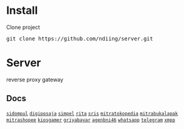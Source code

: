 # Install

Clone project
<pre>
git clone https://github.com/ndiing/server.git
</pre>

# Server

reverse proxy gateway

## Docs

[`sidompul`](./api/sidompul/v1/README.md)
[`digiposaja`](./api/digiposaja/v1/README.md)
[`simpel`](./api/simpel/v1/README.md)
[`rita`](./api/rita/v1/README.md)
[`sris`](./api/sris/v1/README.md)
[`mitratokopedia`](./api/mitratokopedia/v1/README.md)
[`mitrabukalapak`](./api/mitrabukalapak/v1/README.md)
[`mitrashopee`](./api/mitrashopee/v1/README.md)
[`kiosgamer`](./api/kiosgamer/v1/README.md)
[`griyabayar`](./api/griyabayar/v1/README.md)
[`agenbni46`](./api/agenbni46/v1/README.md)
[`whatsapp`](./api/whatsapp/v1/README.md)
[`telegram`](./api/telegram/v1/README.md)
[`xmpp`](./api/xmpp/v1/README.md)
